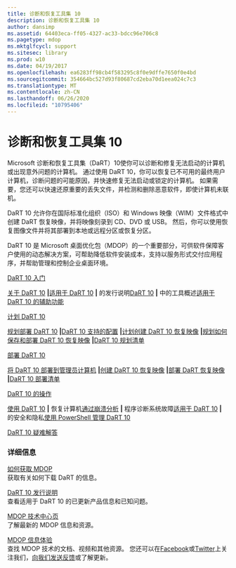 ```yaml
---
title: 诊断和恢复工具集 10
description: 诊断和恢复工具集 10
author: dansimp
ms.assetid: 64403eca-ff05-4327-ac33-bdcc96e706c8
ms.pagetype: mdop
ms.mktglfcycl: support
ms.sitesec: library
ms.prod: w10
ms.date: 04/19/2017
ms.openlocfilehash: ea6283ff98cb4f583295c8f0e9dffe7650f0e4bd
ms.sourcegitcommit: 354664bc527d93f80687cd2eba70d1eea024c7c3
ms.translationtype: MT
ms.contentlocale: zh-CN
ms.lasthandoff: 06/26/2020
ms.locfileid: "10795406"
---
```

# 诊断和恢复工具集 10


Microsoft 诊断和恢复工具集（DaRT）10使你可以诊断和修复无法启动的计算机或出现意外问题的计算机。 通过使用 DaRT 10，你可以恢复已不可用的最终用户计算机，诊断问题的可能原因，并快速修复无法启动或锁定的计算机。 如果需要，您还可以快速还原重要的丢失文件，并检测和删除恶意软件，即使计算机未联机。

DaRT 10 允许你在国际标准化组织（ISO）和 Windows 映像（WIM）文件格式中创建 DaRT 恢复映像，并将映像刻录到 CD、DVD 或 USB。 然后，你可以使用恢复图像文件并将其部署到本地或远程分区或恢复分区。

DaRT 10 是 Microsoft 桌面优化包（MDOP）的一个重要部分，可供软件保障客户使用的动态解决方案，可帮助降低软件安装成本，支持以服务形式交付应用程序，并帮助管理和控制企业桌面环境。

<a href="" id="getting-started-with-dart-10"></a>[DaRT 10 入门](getting-started-with-dart-10.md)  

[关于 DaRT 10](about-dart-10.md) **|**[适用于 DaRT 10](release-notes-for-dart-10.md) **|** 的发行说明[DaRT 10](overview-of-the-tools-in-dart-10.md) **|** 中的工具概述[适用于 DaRT 10 的辅助功能](accessibility-for-dart-10.md)

<a href="" id="planning-for-dart-10"></a>[计划 DaRT 10](planning-for-dart-10.md)  

[规划部署 DaRT 10](planning-to-deploy-dart-10.md) **|**[DaRT 10 支持的配置](dart-10-supported-configurations.md) **|**[计划创建 DaRT 10 恢复映像](planning-to-create-the-dart-10-recovery-image.md) **|**[规划如何保存和部署 DaRT 10 恢复映像](planning-how-to-save-and-deploy-the-dart-10-recovery-image.md) **|**[DaRT 10 规划清单](dart-10-planning-checklist.md)

<a href="" id="deploying-dart-10"></a>[部署 DaRT 10](deploying-dart-10.md)  

[将 DaRT 10 部署到管理员计算机](deploying-dart-10-to-administrator-computers.md) **|**[创建 DaRT 10 恢复映像](creating-the-dart-10-recovery-image.md) **|**[部署 DaRT 恢复映像](deploying-the-dart-recovery-image-dart-10.md) **|**[DaRT 10 部署清单](dart-10-deployment-checklist.md)

<a href="" id="operations-for-dart-10"></a>[DaRT 10 的操作](operations-for-dart-10.md)  

[使用 DaRT 10](recovering-computers-using-dart-10.md) **|** 恢复计算机[通过崩溃分析](diagnosing-system-failures-with-crash-analyzer-dart-10.md) **|** 程序诊断系统故障[适用于 DaRT 10](security-and-privacy-for-dart-10.md) **|** 的安全和隐私[使用 PowerShell 管理 DaRT 10](administering-dart-10-using-powershell.md)

<a href="" id="troubleshooting-dart-10"></a>[DaRT 10 疑难解答](troubleshooting-dart-10.md)  

### 详细信息

<a href="" id="how-do-i-get-mdop"></a>[如何获取 MDOP](https://go.microsoft.com/fwlink/?LinkId=322049)  
获取有关如何下载 DaRT 的信息。

<a href="" id="release-notes-for-dart-10"></a>[DaRT 10 发行说明](release-notes-for-dart-10.md)  
查看适用于 DaRT 10 的已更新产品信息和已知问题。

<a href="" id="mdop-techcenter-page"></a>[MDOP 技术中心页](https://go.microsoft.com/fwlink/p/?LinkId=225286)  
了解最新的 MDOP 信息和资源。

<a href="" id="mdop-information-experience"></a>[MDOP 信息体验](https://go.microsoft.com/fwlink/p/?LinkId=236032)  
查找 MDOP 技术的文档、视频和其他资源。 您还可以在[Facebook](https://go.microsoft.com/fwlink/p/?LinkId=242445)或[Twitter](https://go.microsoft.com/fwlink/p/?LinkId=242447)上关注我们，[向我们发送反馈](mailto:MDOPDocs@microsoft.com)或了解更新。

 

 





